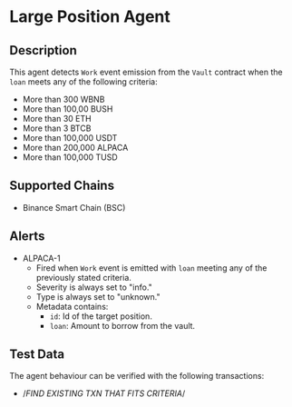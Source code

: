 # Large Position Agent

## Description

This agent detects `Work` event emission from the `Vault` contract when the `loan` meets any of the following criteria:
  - More than 300 WBNB
  - More than 100,00 BUSH
  - More than 30 ETH
  - More than 3 BTCB
  - More than 100,000 USDT
  - More than 200,000 ALPACA
  - More than 100,000 TUSD

## Supported Chains

- Binance Smart Chain (BSC)

## Alerts

- ALPACA-1
  - Fired when `Work` event is emitted with `loan` meeting any of the previously stated criteria.
  - Severity is always set to "info."
  - Type is always set to "unknown."
  - Metadata contains:
    - `id`: Id of the target position.
    - `loan`: Amount to borrow from the vault.

## Test Data

The agent behaviour can be verified with the following transactions:

- /*FIND EXISTING TXN THAT FITS CRITERIA*/
